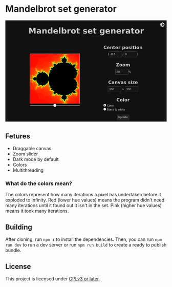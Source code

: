 # Mandelbrot set generator
![a Mandelbrot set and some options](screenshots/screenshot.png?raw=true)

## Fetures
* Draggable canvas
* Zoom slider
* Dark mode by default
* Colors
* Multithreading

### What do the colors mean?
The colors represent how many iterations a pixel has undertaken before
it exploded to infinity. Red (lower hue values) means the program didn't
need many iterations until it found out it isn't in the set. Pink
(higher hue values) means it took many iterations.

## Building
After cloning, run `npm i` to install the dependencies. Then, you can
run `npm run dev` to run a dev server or run `npm run build` to create
a ready to publish bundle.

## License
This project is licensed under [GPLv3 or later](LICENSE).
